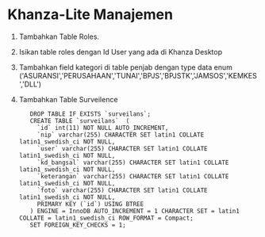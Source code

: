 # Khanza-Lite Manajemen
1. Tambahkan Table Roles. 
2. Isikan table roles dengan Id User yang ada di Khanza Desktop
3. Tambahkan field kategori di table penjab dengan type data enum ('ASURANSI','PERUSAHAAN','TUNAI','BPJS','BPJSTK','JAMSOS','KEMKES','DLL')
4. Tambahkan Table Surveilence  
         
          DROP TABLE IF EXISTS `surveilans`;
          CREATE TABLE `surveilans`  (
            `id` int(11) NOT NULL AUTO_INCREMENT,
            `nip` varchar(255) CHARACTER SET latin1 COLLATE latin1_swedish_ci NOT NULL,
            `user` varchar(255) CHARACTER SET latin1 COLLATE latin1_swedish_ci NOT NULL,
            `kd_bangsal` varchar(255) CHARACTER SET latin1 COLLATE latin1_swedish_ci NOT NULL,
            `keterangan` varchar(255) CHARACTER SET latin1 COLLATE latin1_swedish_ci NOT NULL,
            `foto` varchar(255) CHARACTER SET latin1 COLLATE latin1_swedish_ci NOT NULL,
            PRIMARY KEY (`id`) USING BTREE
          ) ENGINE = InnoDB AUTO_INCREMENT = 1 CHARACTER SET = latin1 COLLATE = latin1_swedish_ci ROW_FORMAT = Compact;
          SET FOREIGN_KEY_CHECKS = 1;
